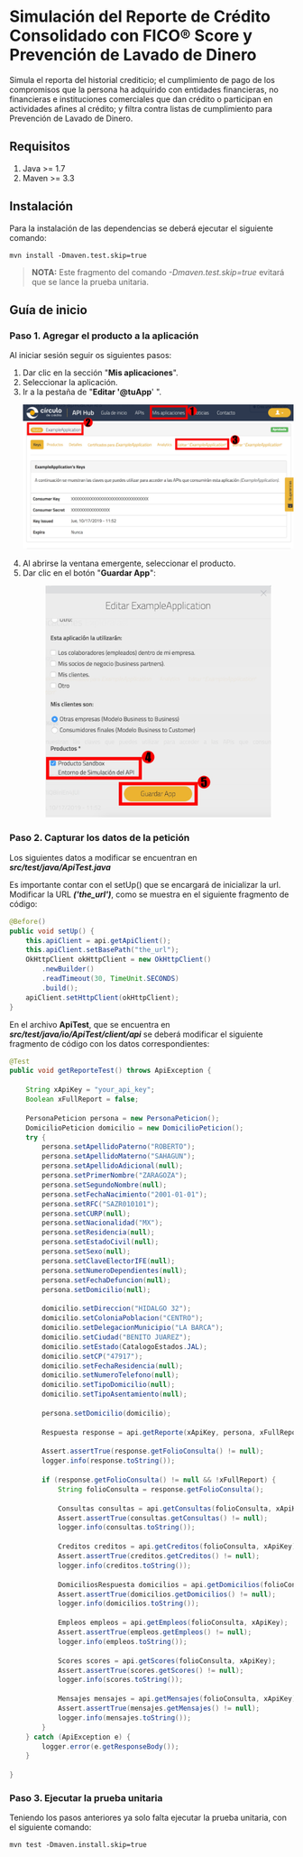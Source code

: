 # Simulación del Reporte de Crédito Consolidado con FICO® Score y Prevención de Lavado de Dinero

Simula el reporta del historial crediticio; el cumplimiento de pago de los compromisos que la persona ha adquirido con entidades financieras, no financieras e instituciones comerciales que dan crédito o participan en actividades afines al crédito; y filtra contra listas de cumplimiento para Prevención de Lavado de Dinero.

## Requisitos

1. Java >= 1.7
2. Maven >= 3.3

## Instalación

Para la instalación de las dependencias se deberá ejecutar el siguiente comando:

```shell
mvn install -Dmaven.test.skip=true
```

> **NOTA:** Este fragmento del comando *-Dmaven.test.skip=true* evitará que se lance la prueba unitaria.


## Guía de inicio

### Paso 1. Agregar el producto a la aplicación

Al iniciar sesión seguir os siguientes pasos:

 1. Dar clic en la sección "**Mis aplicaciones**".
 2. Seleccionar la aplicación.
 3. Ir a la pestaña de "**Editar '@tuApp**' ".
    <p align="center">
      <img src="https://github.com/APIHub-CdC/imagenes-cdc/blob/master/edit_applications.jpg" width="900">
    </p>
 4. Al abrirse la ventana emergente, seleccionar el producto.
 5. Dar clic en el botón "**Guardar App**":
    <p align="center">
      <img src="https://github.com/APIHub-CdC/imagenes-cdc/blob/master/selected_product.jpg" width="400">
    </p>

### Paso 2. Capturar los datos de la petición

Los siguientes datos a modificar se encuentran en ***src/test/java/ApiTest.java***

Es importante contar con el setUp() que se encargará de inicializar la url. Modificar la URL ***('the_url')***, como se muestra en el siguiente fragmento de código:

```java
@Before()
public void setUp() {
	this.apiClient = api.getApiClient();
	this.apiClient.setBasePath("the_url");
	OkHttpClient okHttpClient = new OkHttpClient()
		.newBuilder()
		.readTimeout(30, TimeUnit.SECONDS)
		.build();
	apiClient.setHttpClient(okHttpClient);
}
```

En el archivo **ApiTest**, que se encuentra en ***src/test/java/io/ApiTest/client/api*** se deberá modificar el siguiente fragmento de código con los datos correspondientes:

```java
@Test
public void getReporteTest() throws ApiException {

	String xApiKey = "your_api_key";
	Boolean xFullReport = false;

	PersonaPeticion persona = new PersonaPeticion();
	DomicilioPeticion domicilio = new DomicilioPeticion();
	try {
		persona.setApellidoPaterno("ROBERTO");
		persona.setApellidoMaterno("SAHAGUN");
		persona.setApellidoAdicional(null);
		persona.setPrimerNombre("ZARAGOZA");
		persona.setSegundoNombre(null);
		persona.setFechaNacimiento("2001-01-01");
		persona.setRFC("SAZR010101");
		persona.setCURP(null);
		persona.setNacionalidad("MX");
		persona.setResidencia(null);
		persona.setEstadoCivil(null);
		persona.setSexo(null);
		persona.setClaveElectorIFE(null);
		persona.setNumeroDependientes(null);
		persona.setFechaDefuncion(null);
		persona.setDomicilio(null);

		domicilio.setDireccion("HIDALGO 32");
		domicilio.setColoniaPoblacion("CENTRO");
		domicilio.setDelegacionMunicipio("LA BARCA");
		domicilio.setCiudad("BENITO JUAREZ");
		domicilio.setEstado(CatalogoEstados.JAL);
		domicilio.setCP("47917");
		domicilio.setFechaResidencia(null);
		domicilio.setNumeroTelefono(null);
		domicilio.setTipoDomicilio(null);
		domicilio.setTipoAsentamiento(null);

		persona.setDomicilio(domicilio);

		Respuesta response = api.getReporte(xApiKey, persona, xFullReport);

		Assert.assertTrue(response.getFolioConsulta() != null);
		logger.info(response.toString());

		if (response.getFolioConsulta() != null && !xFullReport) {
			String folioConsulta = response.getFolioConsulta();

			Consultas consultas = api.getConsultas(folioConsulta, xApiKey);
			Assert.assertTrue(consultas.getConsultas() != null);
			logger.info(consultas.toString());

			Creditos creditos = api.getCreditos(folioConsulta, xApiKey);
			Assert.assertTrue(creditos.getCreditos() != null);
			logger.info(creditos.toString());

			DomiciliosRespuesta domicilios = api.getDomicilios(folioConsulta, xApiKey);
			Assert.assertTrue(domicilios.getDomicilios() != null);
			logger.info(domicilios.toString());

			Empleos empleos = api.getEmpleos(folioConsulta, xApiKey);
			Assert.assertTrue(empleos.getEmpleos() != null);
			logger.info(empleos.toString());

			Scores scores = api.getScores(folioConsulta, xApiKey);
			Assert.assertTrue(scores.getScores() != null);
			logger.info(scores.toString());

			Mensajes mensajes = api.getMensajes(folioConsulta, xApiKey);
			Assert.assertTrue(mensajes.getMensajes() != null);
			logger.info(mensajes.toString());
		}
	} catch (ApiException e) {
		logger.error(e.getResponseBody());
	}

}
```

### Paso 3. Ejecutar la prueba unitaria

Teniendo los pasos anteriores ya solo falta ejecutar la prueba unitaria, con el siguiente comando:

```shell
mvn test -Dmaven.install.skip=true
```
